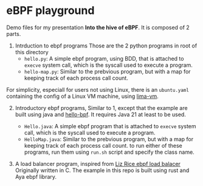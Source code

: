 # eBPF playground
Demo files for my presentation **Into the hive of eBPF**. It is composed of 2 parts.
1. Intrduction to ebpf programs
Those are the 2 python programs in root of this directory 
    - `hello.py`: A simple ebpf program, using BDD, that is attached to `execve` system call, which is the syscall used to execute a program.
    - `hello-map.py`: Similar to the prebvious program, but with a map for keeping track of each process call count.

For simplicity, especiall for users not using Linux, there is an `ubuntu.yaml` containing the config of a Linux VM machine, using [lima-vm](https://github.com/lima-vm/lima).

2. Introductory ebpf programs, Similar to 1, except that the example are built using java and [hello-bpf](https://github.com/parttimenerd/hello-ebpf). It requires Java 21 at least to be used.
    - `Hello.java`: A simple ebpf program  that is attached to `execve` system call, which is the syscall used to execute a program.
    - `HelloMap.java`: Similar to the prebvious program, but with a map for keeping track of each process call count.
to run either of these programs, run them using `run.sh` script and specify the class name. 

3. A load balancer program, inspired from [Liz Rice ebpf load balacer](https://github.com/lizrice/lb-from-scratch) Originally written in C. The example in this repo is built using rust and Aya ebpf library.